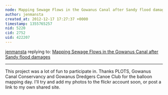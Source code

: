 ```yaml
---
node: Mapping Sewage Flows in the Gowanus Canal after Sandy flood damages
author: jenmansta
created_at: 2012-12-17 17:27:37 +0000
timestamp: 1355765257
nid: 5220
cid: 2752
uid: 422207
---
```




[jenmansta](../profile/jenmansta) replying to: [Mapping Sewage Flows in the Gowanus Canal after Sandy flood damages](../notes/eymund-diegel/12-16-2012/mapping-sewage-flows-gowanus-canal-after-sandy-flood-damages)

----
This project was a lot of fun to participate in. Thanks PLOTS, Gowanus Canal Conservancy and Gowanus Dredgers Canoe Club for the balloon mapping day. I'll try and add my photos to the flickr account soon, or post a link to my own shared site. 